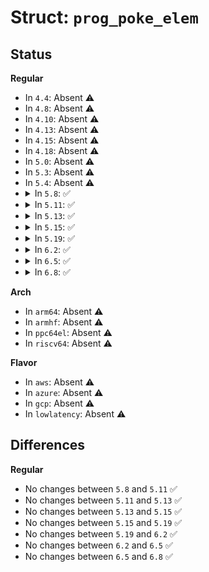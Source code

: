 # Struct: <code>prog_poke_elem</code>

## Status
<b>Regular</b>
<ul>
<li>
In <code>4.4</code>: Absent ⚠️
</li>
<li>
In <code>4.8</code>: Absent ⚠️
</li>
<li>
In <code>4.10</code>: Absent ⚠️
</li>
<li>
In <code>4.13</code>: Absent ⚠️
</li>
<li>
In <code>4.15</code>: Absent ⚠️
</li>
<li>
In <code>4.18</code>: Absent ⚠️
</li>
<li>
In <code>5.0</code>: Absent ⚠️
</li>
<li>
In <code>5.3</code>: Absent ⚠️
</li>
<li>
In <code>5.4</code>: Absent ⚠️
</li>
<li>
<details>
<summary>In <code>5.8</code>: ✅</summary>

```c
struct prog_poke_elem {
    struct list_head list;
    struct bpf_prog_aux *aux;
};
```
</details>
</li>
<li>
<details>
<summary>In <code>5.11</code>: ✅</summary>

```c
struct prog_poke_elem {
    struct list_head list;
    struct bpf_prog_aux *aux;
};
```
</details>
</li>
<li>
<details>
<summary>In <code>5.13</code>: ✅</summary>

```c
struct prog_poke_elem {
    struct list_head list;
    struct bpf_prog_aux *aux;
};
```
</details>
</li>
<li>
<details>
<summary>In <code>5.15</code>: ✅</summary>

```c
struct prog_poke_elem {
    struct list_head list;
    struct bpf_prog_aux *aux;
};
```
</details>
</li>
<li>
<details>
<summary>In <code>5.19</code>: ✅</summary>

```c
struct prog_poke_elem {
    struct list_head list;
    struct bpf_prog_aux *aux;
};
```
</details>
</li>
<li>
<details>
<summary>In <code>6.2</code>: ✅</summary>

```c
struct prog_poke_elem {
    struct list_head list;
    struct bpf_prog_aux *aux;
};
```
</details>
</li>
<li>
<details>
<summary>In <code>6.5</code>: ✅</summary>

```c
struct prog_poke_elem {
    struct list_head list;
    struct bpf_prog_aux *aux;
};
```
</details>
</li>
<li>
<details>
<summary>In <code>6.8</code>: ✅</summary>

```c
struct prog_poke_elem {
    struct list_head list;
    struct bpf_prog_aux *aux;
};
```
</details>
</li>
</ul>
<b>Arch</b>
<ul>
<li>
In <code>arm64</code>: Absent ⚠️
</li>
<li>
In <code>armhf</code>: Absent ⚠️
</li>
<li>
In <code>ppc64el</code>: Absent ⚠️
</li>
<li>
In <code>riscv64</code>: Absent ⚠️
</li>
</ul>
<b>Flavor</b>
<ul>
<li>
In <code>aws</code>: Absent ⚠️
</li>
<li>
In <code>azure</code>: Absent ⚠️
</li>
<li>
In <code>gcp</code>: Absent ⚠️
</li>
<li>
In <code>lowlatency</code>: Absent ⚠️
</li>
</ul>

## Differences
<b>Regular</b>
<ul>
<li>
No changes between <code>5.8</code> and <code>5.11</code> ✅
</li>
<li>
No changes between <code>5.11</code> and <code>5.13</code> ✅
</li>
<li>
No changes between <code>5.13</code> and <code>5.15</code> ✅
</li>
<li>
No changes between <code>5.15</code> and <code>5.19</code> ✅
</li>
<li>
No changes between <code>5.19</code> and <code>6.2</code> ✅
</li>
<li>
No changes between <code>6.2</code> and <code>6.5</code> ✅
</li>
<li>
No changes between <code>6.5</code> and <code>6.8</code> ✅
</li>
</ul>

